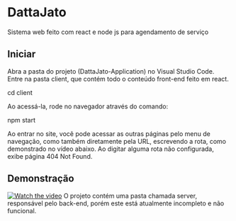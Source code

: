 

# DattaJato
Sistema web feito com react e node js para agendamento de serviço

## Iniciar
Abra a pasta do projeto (DattaJato-Application) no Visual Studio Code. Entre na pasta client, que contém todo o conteúdo front-end feito em react.

cd client

Ao acessá-la, rode no navegador através do comando:

npm start

Ao entrar no site, você pode acessar as outras páginas pelo menu de navegação, como também diretamente pela URL, escrevendo a rota, como demonstrado no vídeo abaixo.
Ao digitar alguma rota não configurada, exibe página 404 Not Found.

## Demonstração

[![Watch the video](https://img.youtu.be/rKwk5UIDClE/default.jpg)](https://youtu.be/rKwk5UIDClE)
O projeto contém uma pasta chamada server, responsável pelo back-end, porém este está atualmente incompleto e não funcional.

